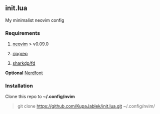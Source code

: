 ## init.lua

My minimalist neovim config

### Requirements

1. [neovim](https://github.com/neovim/neovim) > v0.09.0

2. [ripgrep](https://github.com/BurntSushi/ripgrep)

3. [sharkdp/fd](https://github.com/sharkdp/fd)

**Optional** [Nerdfont](https://www.nerdfonts.com/)

### Installation

Clone this repo to **~/.config/nvim**
> git clone https://github.com/KupaJablek/init.lua.git ~/.config/nvim/

